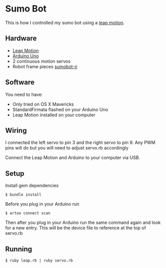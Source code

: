 # Sumo Bot

This is how I controlled my sumo bot using a [leap motion](https://www.leapmotion.com/).

## Hardware

- [Leap Motion](https://www.leapmotion.com/)
- [Arduino Uno](http://arduino.cc/en/Main/ArduinoBoardUno)
- 2 continuous motion servos
- Robot frame pieces [sumobot-jr](https://github.com/makenai/sumobot-jr)

## Software

You need to have:
- Only tried on OS X Mavericks
- StandardFirmata flashed on your Arduino Uno
- Leap Motion installed on your computer

## Wiring

I connected the left servo to pin 3 and the right servo to pin 9. Any PWM pins will do but you will need to adjust servo.rb accordingly

Connect the Leap Motion and Arduino to your computer via USB.

## Setup

Install gem dependencies

    $ bundle install

Before you plug in your Arduino run

    $ artoo connect scan

Then after you plug in your Arduino run the same command again and look for a new entry.
This will be the device file to reference at the top of servo.rb

## Running

    $ ruby leap.rb | ruby servo.rb
